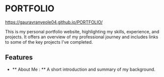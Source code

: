 # PORTFOLIO
 https://gauravranyeole04.github.io/PORTFOLIO/

 
This is my personal portfolio website, highlighting my skills, experience, and projects. It offers an overview of my professional journey and includes links to some of the key projects I've completed.

## Features
- ** About Me : ** A short introduction and summary of my background.
